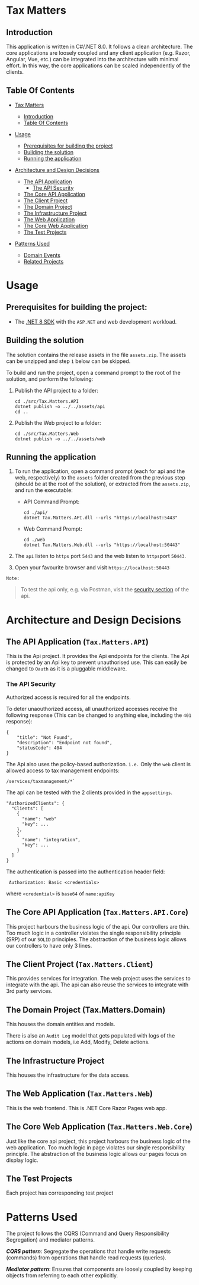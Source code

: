 # Tax Matters

## Introduction

This application is written in C#/.NET 8.0. It follows a clean architecture. The core applications are loosely coupled and any client application (e.g. Razor, Angular, Vue, etc.) can be integrated into the architecture with minimal effort. In this way, the core applications can be scaled independently of the clients.

## Table Of Contents

- [Tax Matters](#Tax-matters)
  - [Introduction](#introduction)
  - [Table Of Contents](#table-of-contents)

- [Usage](#usage)
  - [Prerequisites for building the project](#prerequisites-for-building-the-project)
  - [Building the solution](#building-the-solution)
  - [Running the application](#running-the-application)
- [Architecture and Design Decisions](#architecture-and-design-decisions)
  - [The API Application](#the-api-application-taxmattersapi)
    - [The API Security](#the-api-security)  
  - [The Core API Application](#the-core-api-application-taxmattersapicore)
  - [The Client Project](#the-client-project-taxmattersclient)
  - [The Domain Project](#the-domain-project-taxmattersdomain)
  - [The Infrastructure Project](##the-infrastructure-project)
  - [The Web Application](#the-web-application-taxmattersweb)  
  - [The Core Web Application](#the-core-web-application-taxmatterswebcore)
  - [The Test Projects](#the-test-projects)
- [Patterns Used](#patterns-used)
  - [Domain Events](#domain-events)
  - [Related Projects](#related-projects)

# Usage

## Prerequisites for building the project:
* The [.NET 8 SDK](https://dotnet.microsoft.com/en-us/download/dotnet/8.0) with the `ASP.NET` and web development workload.

## Building the solution

The solution contains the release assets in the file `assets.zip`. The assets can be unzipped and step `1` below can be skipped.

To build and run the project, open a command prompt to the root of the solution, and perform the following: 

1. Publish the API project to a folder:

    ```
    cd ./src/Tax.Matters.API
    dotnet publish -o ../../assets/api
    cd ..
    ```

2. Publish the Web project to a folder:

    ```
    cd ./src/Tax.Matters.Web 
    dotnet publish -o ../../assets/web

## Running the application

1. To run the application, open a command prompt (each for api and the web, respectively) to the `assets` folder created from the previous step (should be at the root of the solution), or extracted from the `assets.zip`, and run the executable:

   - API Command Prompt:

        ```
        cd ./api/
        dotnet Tax.Matters.API.dll --urls "https://localhost:5443"        
        ```

   - Web Command Prompt:

        ```
        cd ./web
        dotnet Tax.Matters.Web.dll --urls "https://localhost:50443"
        ```

  2. The `api` listen to `https` port `5443` and the web listen to `https`port `50443`.

  3. Open your favourite browser and visit `https://localhost:50443`

  `Note:`

  > To test the api only, e.g. via Postman, visit the [security section](#the-api-security) of the api.

# Architecture and Design Decisions

## The API Application (`Tax.Matters.API`)

This is the Api project. It provides the Api endpoints for the clients. The Api is protected by an Api key to prevent unauthorised use. This can easily be changed to `Oauth` as it is a pluggable middleware.

### The API Security

Authorized access is required for all the endpoints.

To deter unaouthorized access, all unauthorized accesses receive the following response (This can be changed to anything else, including the `401` response):

    {
        "title": "Not Found",
        "description": "Endpoint not found",
        "statusCode": 404
    }

The Api also uses the policy-based authorization. `i.e.` Only the `web` client is allowed access to tax management endpoints:

    /services/taxmanagement/*`


The api can be tested with the 2 clients provided in the `appsettings`.

    "AuthorizedClients": {
      "Clients": [
        {
          "name": "web"
          "key": ...
        },
        {
          "name": "integration",
          "key": ...
        }
      ]
    }

 The authentication is passed into the authentication header field:

     Authorization: Basic <credentials>

where `<credential>` is `base64` of `name:apiKey`


## The Core API Application (`Tax.Matters.API.Core`)

This project harbours the business logic of the api. Our controllers are thin. Too much logic in a controller violates the single responsibility principle (SRP) of our `SOLID` principles. The abstraction of the business logic allows our controllers to have only 3 lines.

## The Client Project (`Tax.Matters.Client`)

This provides services for integration. The web project uses the services to integrate with the api. The api can also reuse the services to integrate with 3rd party services.

## The Domain Project (Tax.Matters.Domain)

This houses the domain entities and models.

There is also an `Audit Log` model that gets populated with logs of the actions on domain models, i.e Add, Modify, Delete actions.

## The Infrastructure Project

This houses the infrastructure for the data access.

## The Web Application (`Tax.Matters.Web`)

This is the web frontend. This is .NET Core Razor Pages web app.

## The Core Web Application (`Tax.Matters.Web.Core`)

Just like the core api project, this project harbours the business logic of the web application. Too much logic in page violates our single responsibility principle. The abstraction of the business logic allows our pages focus on display logic.

## The Test Projects

Each project has corresponding test project

# Patterns Used

The project follows the CQRS (Command and Query Responsibility Segregation) and mediator patterns.

_**CQRS pattern**_: Segregate the operations that handle write requests (commands) from operations that handle read requests (queries). 

_**Mediator pattern**_:  Ensures that components are loosely coupled by keeping objects from referring to each other explicitly.